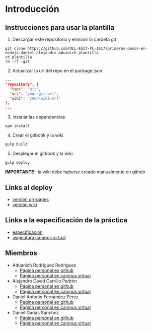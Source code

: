 # Introducción

## Instrucciones para usar la plantilla
1. Descargar este repositorio y elimianr la carpeta git
```
git clone https://github.com/ULL-ESIT-PL-1617/primeros-pasos-en-nodejs-daniel-alejandro-aduanich plantilla
cd plantilla
rm -rf .git
```

2. Actualizar la url del repo en el package.json
```json
...
"repository": {
  "type": "git",
  "url": "your-git-url",
  "wiki": "your-wiki-url"
},
...
```
3. Instalar las dependencias

`npm install`

4. Crear el gitbook y la wiki

`gulp build`

5. Desplegar el gitbook y la wiki

`gulp deploy`

**IMPORTANTE** : la wiki debe haberse creado manualmente en github

## Links al deploy
- [versión gh-pages](https://ull-esit-pl-1617.github.io/primeros-pasos-en-nodejs-daniel-alejandro-aduanich/)
- [versión wiki](https://github.com/ULL-ESIT-PL-1617/primeros-pasos-en-nodejs-daniel-alejandro-aduanich/wiki)

## Links a la especificación de la práctica
- [especificación](https://casianorodriguezleon.gitbooks.io/ull-esit-1617/practicas/practicatareasiniciales2.html)
- [asignatura campus virtual](https://campusvirtual.ull.es/1617/course/view.php?id=1148)

## Miembros

- Aduanich Rodríguez Rodríguez
  - [Página personal en github](https://alu0100818130.github.io)
  - [Página personal en campus virtual](https://campusvirtual.ull.es/1617/user/view.php?id=9417&course=1148)
- Alejandro David Carrillo Padrón
  - [Página personal en github](https://alu0100845808.github.io/)
  - [Página personal en campus virtual](https://campusvirtual.ull.es/1617/user/view.php?id=9406&course=1148)
- Daniel Antonio Fernández Pérez
  - [Página personal en github](http://alu0100812534.github.io)
  - [Página personal en campus virtual](https://campusvirtual.ull.es/1617/user/view.php?id=9369&course=1148)
- Daniel Darias Sánchez
  - [Página personal en github](http://dariasteam.github.io/)
  - [Página personal en campus virtual](https://campusvirtual.ull.es/1617/user/view.php?id=18832&course=1148)
